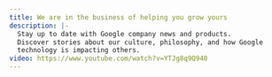 ```yaml
---
title: We are in the business of helping you grow yours
description: |-
  Stay up to date with Google company news and products.
  Discover stories about our culture, philosophy, and how Google
  technology is impacting others.
video: https://www.youtube.com/watch?v=YTJg8q9Q940
---
```

